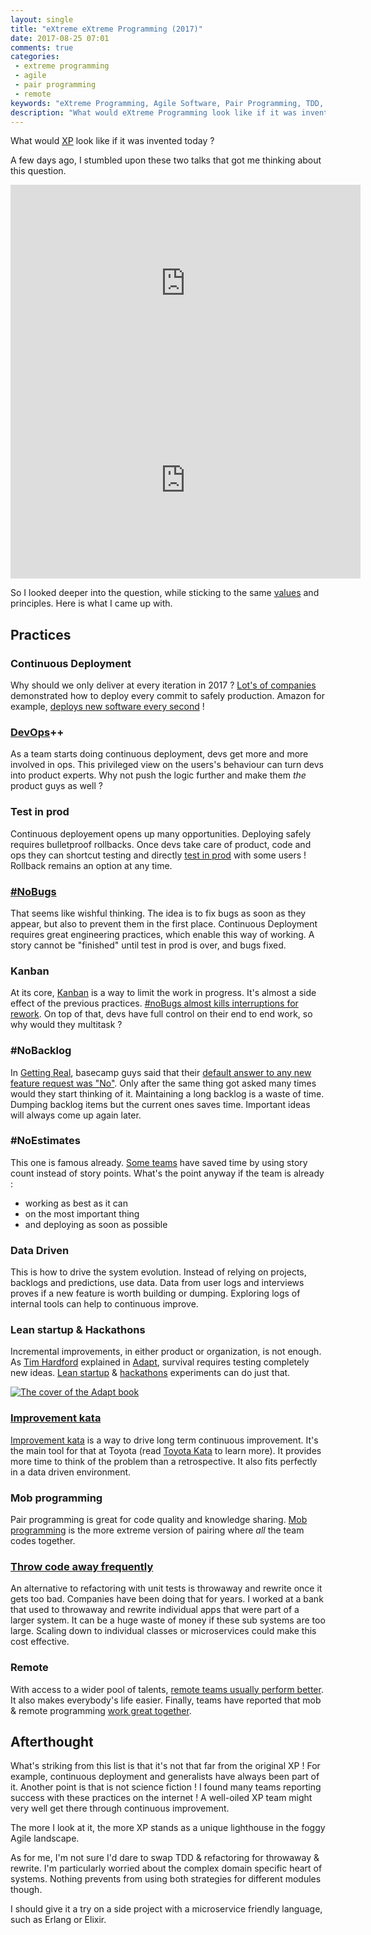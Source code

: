 ```yaml
---
layout: single
title: "eXtreme eXtreme Programming (2017)"
date: 2017-08-25 07:01
comments: true
categories: 
 - extreme programming
 - agile
 - pair programming
 - remote
keywords: "eXtreme Programming, Agile Software, Pair Programming, TDD, Continuous Delivery, Remote Work" 
description: "What would eXtreme Programming look like if it was invented today ?"
---
```

What would [XP](http://www.extremeprogramming.org/) look like if it was invented today ?

A few days ago, I stumbled upon these two talks that got me thinking about this question.

<iframe width="560" height="315" src="https://www.youtube.com/embed/cGuTmOUdFbo" frameborder="0" allowfullscreen></iframe>

<iframe width="560" height="315" src="https://www.youtube.com/embed/h62n09XtS-A" frameborder="0" allowfullscreen></iframe>

So I looked deeper into the question, while sticking to the same [values](http://www.extremeprogramming.org/values.html) and principles. Here is what I came up with.

## Practices

### Continuous Deployment

Why should we only deliver at every iteration in 2017 ? [Lot's of companies](https://blog.newrelic.com/2016/02/04/data-culture-survey-results-faster-deployment/) demonstrated how to deploy every commit to safely production. Amazon for example, [deploys new software every second](http://www.zdnet.com/article/how-amazon-handles-a-new-software-deployment-every-second/) !

### [DevOps](https://en.wikipedia.org/wiki/DevOps)++

As a team starts doing continuous deployment, devs get more and more involved in ops. This privileged view on the users's behaviour can turn devs into product experts. Why not push the logic further and make them _the_ product guys as well ?

### Test in prod

Continuous deployement opens up many opportunities. Deploying safely requires bulletproof rollbacks. Once devs take care of product, code and ops they can shortcut testing and directly [test in prod](https://www.theguardian.com/info/developer-blog/2016/dec/05/testing-in-production-how-we-combined-tests-with-monitoring) with some users ! Rollback remains an option at any time.

### [#NoBugs](http://www.jamesshore.com/Agile-Book/no_bugs.html)

That seems like wishful thinking. The idea is to fix bugs as soon as they appear, but also to prevent them in the first place. Continuous Deployment requires great engineering practices, which enable this way of working. A story cannot be "finished" until test in prod is over, and bugs fixed.

### Kanban

At its core, [Kanban](https://en.wikipedia.org/wiki/Kanban) is a way to limit the work in progress. It's almost a side effect of the previous practices. [#noBugs almost kills interruptions for rework](https://medium.com/quality-functions/the-zero-bug-policy-b0bd987be684). On top of that, devs have full control on their end to end work, so why would they multitask ?

### #NoBacklog

In [Getting Real](https://gettingreal.37signals.com/), basecamp guys said that their [default answer to any new feature request was "No"](https://gettingreal.37signals.com/ch05_Start_With_No.php). Only after the same thing got asked many times would they start thinking of it. Maintaining a long backlog is a waste of time. Dumping backlog items but the current ones saves time. Important ideas will always come up again later.

### #NoEstimates

This one is famous already. [Some teams](https://www.thoughtworks.com/insights/blog/how-estimating-story-counts-worked-us) have saved time by using story count instead of story points. What's the point anyway if the team is already :

*   working as best as it can
*   on the most important thing
*   and deploying as soon as possible

### Data Driven

This is how to drive the system evolution. Instead of relying on projects, backlogs and predictions, use data. Data from user logs and interviews proves if a new feature is worth building or dumping. Exploring logs of internal tools can help to continuous improve.

### Lean startup & Hackathons

Incremental improvements, in either product or organization, is not enough. As [Tim Hardford](http://timharford.com/) explained in [Adapt](https://www.amazon.com/gp/product/1250007550/ref=as_li_tl?ie=UTF8&camp=1789&creative=9325&creativeASIN=1250007550&linkCode=as2&tag=pbourgau-20&linkId=1f1a29f9454328c6606e12b40399eb06), survival requires testing completely new ideas. [Lean startup](https://en.wikipedia.org/wiki/Lean_startup) & [hackathons](https://en.wikipedia.org/wiki/Hackathon) experiments can do just that.

[![The cover of the Adapt book]({{site.url}}{{site.baseurl}}/imgs/2017-08-25-extreme-extreme-programming-2017/adapt.jpg)](https://www.amazon.com/gp/product/1250007550/ref=as_li_tl?ie=UTF8&camp=1789&creative=9325&creativeASIN=1250007550&linkCode=as2&tag=pbourgau-20&linkId=1f1a29f9454328c6606e12b40399eb06)

### [Improvement kata](/how-we-used-the-improvement-kata-to-gain-25-percent-of-productivity-part-1/)

[Improvement kata](https://en.wikipedia.org/wiki/Toyota_Kata#The_Improvement_Kata) is a way to drive long term continuous improvement. It's the main tool for that at Toyota (read [Toyota Kata](https://www.amazon.com/gp/product/0071635238/ref=as_li_tl?ie=UTF8&camp=1789&creative=9325&creativeASIN=0071635238&linkCode=as2&tag=pbourgau-20&linkId=93a84b0867a3e0f3dd915d87cba78b90) to learn more). It provides more time to think of the problem than a retrospective. It also fits perfectly in a data driven environment.

### Mob programming

Pair programming is great for code quality and knowledge sharing. [Mob programming](https://en.wikipedia.org/wiki/Mob_programming#cite_note-8) is the more extreme version of pairing where _all_ the team codes together.

### [Throw code away frequently](/throwing-code-away-frequently/)

An alternative to refactoring with unit tests is throwaway and rewrite once it gets too bad. Companies have been doing that for years. I worked at a bank that used to throwaway and rewrite individual apps that were part of a larger system. It can be a huge waste of money if these sub systems are too large. Scaling down to individual classes or microservices could make this cost effective.

### Remote

With access to a wider pool of talents, [remote teams usually perform better](https://martinfowler.com/articles/remote-or-co-located.html). It also makes everybody's life easier. Finally, teams have reported that mob & remote programming [work great together](https://www.infoq.com/presentations/distributed-teams-remote-collaboration).

## Afterthought

What's striking from this list is that it's not that far from the original XP ! For example, continuous deployment and generalists have always been part of it. Another point is that is not science fiction ! I found many teams reporting success with these practices on the internet ! A well-oiled XP team might very well get there through continuous improvement.

The more I look at it, the more XP stands as a unique lighthouse in the foggy Agile landscape.

As for me, I'm not sure I'd dare to swap TDD & refactoring for throwaway & rewrite. I'm particularly worried about the complex domain specific heart of systems. Nothing prevents from using both strategies for different modules though.

I should give it a try on a side project with a microservice friendly language, such as Erlang or Elixir.
